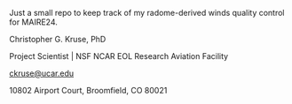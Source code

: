 Just a small repo to keep track of my radome-derived winds quality control for MAIRE24.

Christopher G. Kruse, PhD

Project Scientist | NSF NCAR EOL Research Aviation Facility

ckruse@ucar.edu

10802 Airport Court, Broomfield, CO 80021
